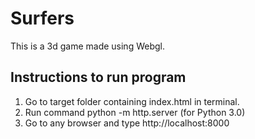 # Surfers
This is a 3d game made using Webgl.

## Instructions to run program
1. Go to target folder containing index.html in terminal.
2. Run command python -m http.server (for Python 3.0)
3. Go to any browser and type http://localhost:8000

